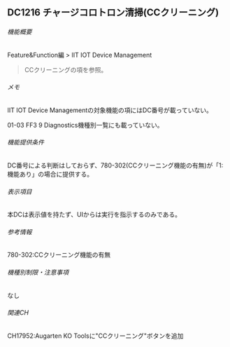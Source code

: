 ## DC1216 チャージコロトロン清掃(CCクリーニング) 

###### 機能概要

Feature&Function編 > IIT IOT Device Management
>CCクリーニングの項を参照。

###### メモ

IIT IOT Device Managementの対象機能の項にはDC番号が載っていない。

01-03 FF3 9 Diagnostics機種別一覧にも載っていない。

###### 機能提供条件

DC番号による判断はしておらず、780-302(CCクリーニング機能の有無)が「1:機能あり」の場合に提供する。

###### 表示項目

本DCは表示値を持たず、UIからは実行を指示するのみである。
###### 参考情報
780-302:CCクリーニング機能の有無

###### 機種別制限・注意事項

なし

###### 関連CH

CH17952:<RF3328>Augarten KO
Toolsに"CCクリーニング"ボタンを追加